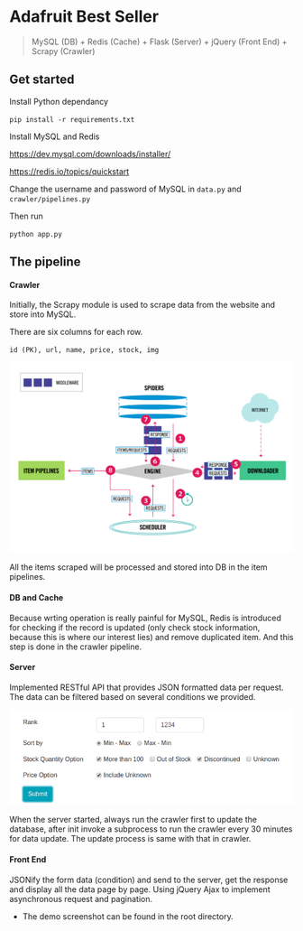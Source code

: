 # Adafruit Best Seller

> MySQL (DB) + Redis (Cache) + Flask (Server) + jQuery (Front End) + Scrapy (Crawler)

## Get started

Install Python dependancy

`pip install -r requirements.txt` 

Install MySQL and Redis

https://dev.mysql.com/downloads/installer/

https://redis.io/topics/quickstart

Change the username and password of MySQL in `data.py` and `crawler/pipelines.py`

Then run

`python app.py`

## The pipeline

#### Crawler

Initially, the Scrapy module is used to scrape data from the website and store into MySQL.

There are six columns for each row.

`id (PK), url, name, price, stock, img`

![architecture](architecture.png)

All the items scraped will be processed and stored into DB in the item pipelines.

#### DB and Cache

Because wrting operation is really painful for MySQL, Redis is introduced for checking if the record is updated (only check stock information, because this is where our interest lies) and remove duplicated item. And this step is done in the crawler pipeline.

#### Server

Implemented RESTful API that provides JSON formatted data per request. The data can be filtered based on several conditions we provided. 

![condition](condition.png)

When the server started, always run the crawler first to update the database, after init invoke a subprocess to run the crawler every 30 minutes for data update. The update process is same with that in crawler.

#### Front End

JSONify the form data (condition) and send to the server, get the response and display all the data page by page. Using jQuery Ajax to implement asynchronous request and pagination.

* The demo screenshot can be found in the root directory.
